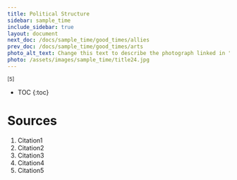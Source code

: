 ```yaml
---
title: Political Structure
sidebar: sample_time
include_sidebar: true
layout: document
next_doc: /docs/sample_time/good_times/allies
prev_doc: /docs/sample_time/good_times/arts
photo_alt_text: Change this text to describe the photograph linked in "photo".
photo: /assets/images/sample_time/title24.jpg
---
```


<sup>[5]</sup>

* TOC
{:toc}

# Sources

1. Citation1
2. Citation2
3. Citation3
4. Citation4
5. Citation5
